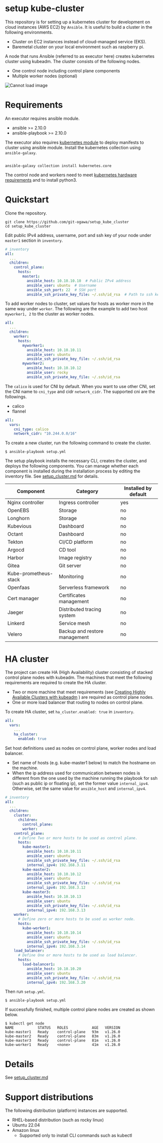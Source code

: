 # setup kube-cluster

This repository is for setting up a kubernetes cluster for development on cloud instances (AWS EC2) by `Ansible`. It is useful to build a cluster in the following environments.

- Cluster on EC2 instances instead of cloud-managed service (EKS).
- Baremetal cluster on your local environment such as raspberry pi.


A node that runs Ansible (referred to as executor here) creates kubernetes cluster using kubeadm. The cluster consists of the following nodes.

- One control node including control plane components
- Multiple worker nodes (optional)

![Cannot load image](docs/images/component.png)


# Requirements
An executor requires ansible module.

- ansible >= 2.10.0
- ansible-playbook >= 2.10.0

The executor also requires [kubernetes module](https://docs.ansible.com/ansible/latest/collections/kubernetes/core/k8s_module.html) to deploy manifests to cluster using ansible module. Install the kubernetes collection using `ansible-galaxy`.

```

ansible-galaxy collection install kubernetes.core
```



The control node and workers need to meet [kubernetes hardware requirements](https://kubernetes.io/docs/setup/production-environment/tools/kubeadm/install-kubeadm/#before-you-begin) and to install python3.


# Quickstart
Clone the repository.

```
git clone https://github.com/git-ogawa/setup_kube_cluster
cd setup_kube_cluster
```

Edit public IPv4 address, username, port and ssh key of your node under `master1` section in `inventory`.

```yml
# inventory
all:
  ...
  children:
    control_plane:
      hosts:
        master1:
          ansible_host: 10.10.10.10  # Public IPv4 address
          ansible_user: ubuntu  # Username
          ansible_ssh_port: 22  # SSH port
          ansible_ssh_private_key_file: ~/.ssh/id_rsa  # Path to ssh key
```

To add worker nodes to cluster, set values for hosts as worker more in the same way under `worker`. The following are the example to add two host `myworker1, 2` to the cluster as worker nodes.

``` yaml
all:
  ...
  children:
    worker:
      hosts:
        myworker1:
          ansible_host: 10.10.10.11
          ansible_user: ubuntu
          ansible_ssh_private_key_file: ~/.ssh/id_rsa
        myworker2:
          ansible_host: 10.10.10.12
          ansible_user: rocky
          ansible_ssh_private_key_file: ~/.ssh/id_rsa
```


The `calico` is used for CNI by default. When you want to use other CNI, set the CNI name to `cni_type` and cidr `network_cidr`. The supported cni are the followings.

- calico
- flannel


``` yaml
all:
  vars:
    cni_type: calico
    network_cidr: "10.244.0.0/16"
```


To create a new cluster, run the following command to create the cluster.

```
$ ansible-playbook setup.yml
```

The setup playbook installs the necessary CLI, creates the cluster, and deploys the following components. You can manage whether each component is installed during the installation process by editing the inventory file. See [setup_cluster.md](docs/setup_cluster.md) for details.


| Component | Category | Installed by default |
| - | - | - |
| Nginx controller | Ingress controller | yes |
| OpenEBS | Storage | no |
| Longhorn | Storage | no |
| Kubevious | Dashboard | no |
| Octant | Dashboard | no |
| Tekton | CI/CD platform | no |
| Argocd | CD tool | no |
| Harbor | Image registry | no |
| Gitea | Git server | no |
| Kube-prometheus-stack | Monitoring | no |
| Openfaas | Serverless framework | no |
| Cert manager | Certificates management | no |
| Jaeger | Distributed tracing system | no |
| Linkerd | Service mesh | no |
| Velero | Backup and restore management | no |

# HA cluster

The project can create HA (High Availability) cluster consisting of stacked control plane nodes with kubeadm. The machines that meet the following requirements are required to create the HA cluster.

- Two or more machine that meet requirements (see [Creating Highly Available Clusters with kubeadm](https://kubernetes.io/docs/setup/production-environment/tools/kubeadm/high-availability/#before-you-begin) ) are required as control plane nodes.
- One or more load balancer that routing to nodes on control plane.


To create HA cluster, set `ha_cluster.enabled: true` in `inventory`.

``` yml
all:
  vars:
    ...
    ha_cluster:
      enabled: true
```

Set host definitions used as nodes on control plane, worker nodes and load balancer.

- Set name of hosts (e.g. kube-master1 below) to match the hostname on the machine.
- When the ip address used for communication between nodes is different from the one used by the machine running the playbook for ssh (such as public ip or floating ip), set the former value `internal_ipv4`. Otherwise, set the same value for `ansible_host` and `internal_ipv4`.


```yml
# inventory
all:
  ...
  children:
    cluster:
      children:
        control_plane:
        worker:
    control_plane:
      # Define Two or more hosts to be used as control plane.
      hosts:
        kube-master1:
          ansible_host: 10.10.10.11
          ansible_user: ubuntu
          ansible_ssh_private_key_file: ~/.ssh/id_rsa
          internal_ipv4: 192.168.3.11
        kube-master2:
          ansible_host: 10.10.10.12
          ansible_user: ubuntu
          ansible_ssh_private_key_file: ~/.ssh/id_rsa
          internal_ipv4: 192.168.3.12
        kube-master3:
          ansible_host: 10.10.10.13
          ansible_user: ubuntu
          ansible_ssh_private_key_file: ~/.ssh/id_rsa
          internal_ipv4: 192.168.3.13
    worker:
      # Define zero or more hosts to be used as worker node.
      hosts:
        kube-worker1:
          ansible_host: 10.10.10.14
          ansible_user: ubuntu
          ansible_ssh_private_key_file: ~/.ssh/id_rsa
          internal_ipv4: 192.168.3.14
    load_balancer:
      # Define One or more hosts to be used as load balancer.
      hosts:
        load-balancer1:
          ansible_host: 10.10.10.20
          ansible_user: ubuntu
          ansible_ssh_private_key_file: ~/.ssh/id_rsa
          internal_ipv4: 192.168.3.20
```

Then run `setup.yml`.

```
$ ansible-playbook setup.yml
```

If successfully finished, multiple control plane nodes are created as shown below.

```
$ kubectl get node
NAME           STATUS   ROLES           AGE   VERSION
kube-master1   Ready    control-plane   93m   v1.26.0
kube-master2   Ready    control-plane   83m   v1.26.0
kube-master3   Ready    control-plane   81m   v1.26.0
kube-worker1   Ready    <none>          41m   v1.26.0
```


# Details
See [setup_cluster.md](docs/setup_cluster.md)


# Support distributions
The following distribution (platform) instances are supported.

- RHEL-based distribution (such as rocky linux)
- Ubuntu 22.04
- Amazon linux
  - Supported only to install CLI commands such as kubectl
